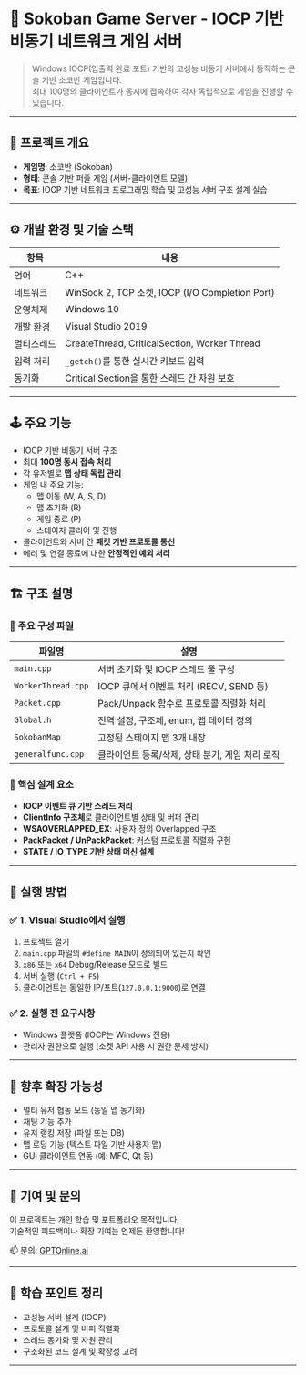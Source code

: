 
# 🧱 Sokoban Game Server - IOCP 기반 비동기 네트워크 게임 서버

> Windows IOCP(입출력 완료 포트) 기반의 고성능 비동기 서버에서 동작하는 콘솔 기반 소코반 게임입니다.  
> 최대 100명의 클라이언트가 동시에 접속하여 각자 독립적으로 게임을 진행할 수 있습니다.

---

## 📌 프로젝트 개요

- **게임명**: 소코반 (Sokoban)
- **형태**: 콘솔 기반 퍼즐 게임 (서버-클라이언트 모델)
- **목표**: IOCP 기반 네트워크 프로그래밍 학습 및 고성능 서버 구조 설계 실습

---

## ⚙️ 개발 환경 및 기술 스택

| 항목          | 내용                                               |
|---------------|----------------------------------------------------|
| 언어          | C++                                                |
| 네트워크      | WinSock 2, TCP 소켓, IOCP (I/O Completion Port)    |
| 운영체제      | Windows 10                                        |
| 개발 환경     | Visual Studio 2019                                 |
| 멀티스레드    | CreateThread, CriticalSection, Worker Thread       |
| 입력 처리     | `_getch()`를 통한 실시간 키보드 입력               |
| 동기화        | Critical Section을 통한 스레드 간 자원 보호        |

---

## 🕹 주요 기능

- IOCP 기반 비동기 서버 구조
- 최대 **100명 동시 접속 처리**
- 각 유저별로 **맵 상태 독립 관리**
- 게임 내 주요 기능:
  - 맵 이동 (W, A, S, D)
  - 맵 초기화 (R)
  - 게임 종료 (P)
  - 스테이지 클리어 및 진행
- 클라이언트와 서버 간 **패킷 기반 프로토콜 통신**
- 에러 및 연결 종료에 대한 **안정적인 예외 처리**

---

## 🏗 구조 설명

### 📁 주요 구성 파일

| 파일명           | 설명                                          |
|------------------|-----------------------------------------------|
| `main.cpp`       | 서버 초기화 및 IOCP 스레드 풀 구성             |
| `WorkerThread.cpp`| IOCP 큐에서 이벤트 처리 (RECV, SEND 등)       |
| `Packet.cpp`     | Pack/Unpack 함수로 프로토콜 직렬화 처리        |
| `Global.h`       | 전역 설정, 구조체, enum, 맵 데이터 정의        |
| `SokobanMap`     | 고정된 스테이지 맵 3개 내장                    |
| `generalfunc.cpp`| 클라이언트 등록/삭제, 상태 분기, 게임 처리 로직 |

### 🧠 핵심 설계 요소

- **IOCP 이벤트 큐 기반 스레드 처리**
- **ClientInfo 구조체**로 클라이언트별 상태 및 버퍼 관리
- **WSAOVERLAPPED_EX**: 사용자 정의 Overlapped 구조
- **PackPacket / UnPackPacket**: 커스텀 프로토콜 직렬화 구현
- **STATE / IO_TYPE 기반 상태 머신 설계**

---

## 🚀 실행 방법

### ✅ 1. Visual Studio에서 실행

1. 프로젝트 열기
2. `main.cpp` 파일의 `#define MAIN`이 정의되어 있는지 확인
3. `x86` 또는 `x64` Debug/Release 모드로 빌드
4. 서버 실행 (`Ctrl + F5`)
5. 클라이언트는 동일한 IP/포트(`127.0.0.1:9000`)로 연결

### ✅ 2. 실행 전 요구사항

- Windows 플랫폼 (IOCP는 Windows 전용)
- 관리자 권한으로 실행 (소켓 API 사용 시 권한 문제 방지)

---

## 🌱 향후 확장 가능성

- 멀티 유저 협동 모드 (동일 맵 동기화)
- 채팅 기능 추가
- 유저 랭킹 저장 (파일 또는 DB)
- 맵 로딩 기능 (텍스트 파일 기반 사용자 맵)
- GUI 클라이언트 연동 (예: MFC, Qt 등)

---

## 🙌 기여 및 문의

이 프로젝트는 개인 학습 및 포트폴리오 목적입니다.  
기술적인 피드백이나 확장 기여는 언제든 환영합니다!

📫 문의: [GPTOnline.ai](https://gptonline.ai/ko/)

---

## 🧠 학습 포인트 정리

- 고성능 서버 설계 (IOCP)
- 프로토콜 설계 및 버퍼 직렬화
- 스레드 동기화 및 자원 관리
- 구조화된 코드 설계 및 확장성 고려

---

